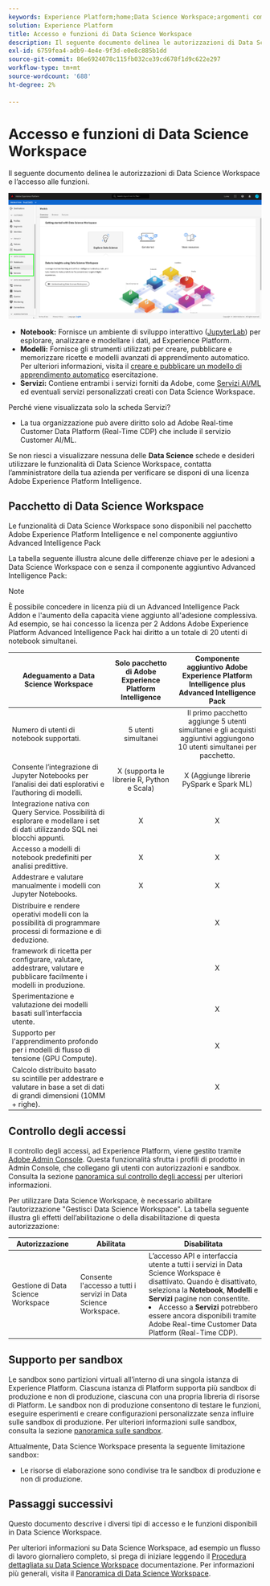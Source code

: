 ```yaml
---
keywords: Experience Platform;home;Data Science Workspace;argomenti comuni;controllo accessi;sandbox;pacchetto di informazioni;funzioni dsw;accesso dsw;Adobe Experience Platform Intelligence;intelligence;pacchetto di informazioni aep
solution: Experience Platform
title: Accesso e funzioni di Data Science Workspace
description: Il seguente documento delinea le autorizzazioni di Data Science Workspace e l’accesso alle funzioni.
exl-id: 6759fea4-adb9-4e4e-9f3d-e0e8c885b1dd
source-git-commit: 86e6924078c115fb032ce39cd678f1d9c622e297
workflow-type: tm+mt
source-wordcount: '688'
ht-degree: 2%

---
```


# Accesso e funzioni di Data Science Workspace

Il seguente documento delinea le autorizzazioni di Data Science Workspace e l’accesso alle funzioni.

![Schede DSW](./images/access/platform-tabs.png)

- **Notebook:** Fornisce un ambiente di sviluppo interattivo ([JupyterLab](./jupyterlab/overview.md)) per esplorare, analizzare e modellare i dati, ad Experience Platform.
- **Modelli:** Fornisce gli strumenti utilizzati per creare, pubblicare e memorizzare ricette e modelli avanzati di apprendimento automatico. Per ulteriori informazioni, visita il [creare e pubblicare un modello di apprendimento automatico](./models-recipes/create-publish-model.md) esercitazione.
- **Servizi:** Contiene entrambi i servizi forniti da Adobe, come [Servizi AI/ML](../intelligent-services/home.md) ed eventuali servizi personalizzati creati con Data Science Workspace.

Perché viene visualizzata solo la scheda Servizi?

- La tua organizzazione può avere diritto solo ad Adobe Real-time Customer Data Platform (Real-Time CDP) che include il servizio Customer AI/ML.

Se non riesci a visualizzare nessuna delle **Data Science** schede e desideri utilizzare le funzionalità di Data Science Workspace, contatta l’amministratore della tua azienda per verificare se disponi di una licenza Adobe Experience Platform Intelligence.

## Pacchetto di Data Science Workspace

Le funzionalità di Data Science Workspace sono disponibili nel pacchetto Adobe Experience Platform Intelligence e nel componente aggiuntivo Advanced Intelligence Pack

La tabella seguente illustra alcune delle differenze chiave per le adesioni a Data Science Workspace con e senza il componente aggiuntivo Advanced Intelligence Pack:

>[!NOTE]
>
>È possibile concedere in licenza più di un Advanced Intelligence Pack Addon e l&#39;aumento della capacità viene aggiunto all&#39;adesione complessiva. Ad esempio, se hai concesso la licenza per 2 Addons Adobe Experience Platform Advanced Intelligence Pack hai diritto a un totale di 20 utenti di notebook simultanei.

| Adeguamento a Data Science Workspace | Solo pacchetto di Adobe Experience Platform Intelligence | Componente aggiuntivo Adobe Experience Platform Intelligence plus Advanced Intelligence Pack |
| --- | :---: | :---: |
| Numero di utenti di notebook supportati. | 5 utenti simultanei | Il primo pacchetto aggiunge 5 utenti simultanei e gli acquisti aggiuntivi aggiungono 10 utenti simultanei per pacchetto. |
| Consente l’integrazione di Jupyter Notebooks per l’analisi dei dati esplorativi e l’authoring di modelli. | X (supporta le librerie R, Python e Scala) | X (Aggiunge librerie PySpark e Spark ML) |
| Integrazione nativa con Query Service. Possibilità di esplorare e modellare i set di dati utilizzando SQL nei blocchi appunti. | X | X |
| Accesso a modelli di notebook predefiniti per analisi predittive. | X | X |
| Addestrare e valutare manualmente i modelli con Jupyter Notebooks. | X | X |
| Distribuire e rendere operativi modelli con la possibilità di programmare processi di formazione e di deduzione. |  | X |
| framework di ricetta per configurare, valutare, addestrare, valutare e pubblicare facilmente i modelli in produzione. |  | X |
| Sperimentazione e valutazione dei modelli basati sull’interfaccia utente. |  | X |
| Supporto per l&#39;apprendimento profondo per i modelli di flusso di tensione (GPU Compute). |  | X |
| Calcolo distribuito basato su scintille per addestrare e valutare in base a set di dati di grandi dimensioni (10MM + righe). |  | X |

## Controllo degli accessi

Il controllo degli accessi, ad Experience Platform, viene gestito tramite [Adobe Admin Console](https://adminconsole.adobe.com). Questa funzionalità sfrutta i profili di prodotto in Admin Console, che collegano gli utenti con autorizzazioni e sandbox. Consulta la sezione [panoramica sul controllo degli accessi](../access-control/home.md) per ulteriori informazioni.

Per utilizzare Data Science Workspace, è necessario abilitare l’autorizzazione &quot;Gestisci Data Science Workspace&quot;. La tabella seguente illustra gli effetti dell’abilitazione o della disabilitazione di questa autorizzazione:

| Autorizzazione | Abilitata | Disabilitata |
|---|---|---|
| Gestione di Data Science Workspace | Consente l&#39;accesso a tutti i servizi in Data Science Workspace. | L’accesso API e interfaccia utente a tutti i servizi in Data Science Workspace è disattivato. Quando è disattivato, seleziona la **Notebook**, **Modelli** e **Servizi** pagine non consentite. <li>Accesso a **Servizi** potrebbero essere ancora disponibili tramite Adobe Real-time Customer Data Platform (Real-Time CDP).</li> |

## Supporto per sandbox

Le sandbox sono partizioni virtuali all’interno di una singola istanza di Experience Platform. Ciascuna istanza di Platform supporta più sandbox di produzione e non di produzione, ciascuna con una propria libreria di risorse di Platform. Le sandbox non di produzione consentono di testare le funzioni, eseguire esperimenti e creare configurazioni personalizzate senza influire sulle sandbox di produzione. Per ulteriori informazioni sulle sandbox, consulta la sezione [panoramica sulle sandbox](../sandboxes/home.md).

Attualmente, Data Science Workspace presenta la seguente limitazione sandbox:

- Le risorse di elaborazione sono condivise tra le sandbox di produzione e non di produzione.

## Passaggi successivi

Questo documento descrive i diversi tipi di accesso e le funzioni disponibili in Data Science Workspace.

Per ulteriori informazioni su Data Science Workspace, ad esempio un flusso di lavoro giornaliero completo, si prega di iniziare leggendo il [Procedura dettagliata su Data Science Workspace](./walkthrough.md) documentazione. Per informazioni più generali, visita il [Panoramica di Data Science Workspace](./home.md).
